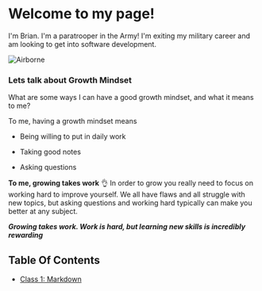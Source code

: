 # Welcome to my page! #

I'm Brian. I'm a paratrooper in the Army! I'm exiting my military career and am looking to get into software development.

![Airborne](https://api.army.mil/e2/c/images/2013/12/13/324627/size0.jpg) 

### Lets talk about Growth Mindset

What are some ways I can have a good growth mindset, and what it means to me?

To me, having a growth mindset means

- Being willing to put in daily work

- Taking good notes

- Asking questions

**To me, growing takes work** :ok_hand: 
In order to grow you really need to focus on working hard to improve yourself. We all have flaws and all struggle with new topics, but asking questions and working hard typically can make you better at any subject.

***Growing takes work. Work is hard, but learning new skills is incredibly rewarding***



## Table Of Contents
- [Class 1: Markdown](markdown.md) 



